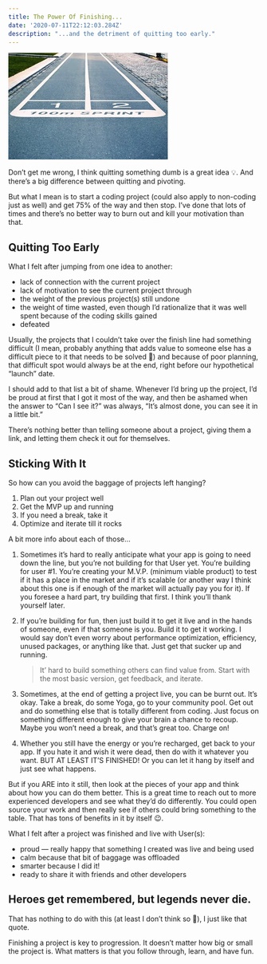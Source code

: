 ```yaml
---
title: The Power Of Finishing...
date: '2020-07-11T22:12:03.284Z'
description: "...and the detriment of quitting too early."
---
```

![Finishing gives you power](finish.jpg)

Don’t get me wrong, I think quitting something dumb is a great idea 💡. And there’s a big difference between quitting and pivoting.

But what I mean is to start a coding project (could also apply to non-coding just as well) and get 75% of the way and then stop. I’ve done that lots of times and there’s no better way to burn out and kill your motivation than that.

## Quitting Too Early
What I felt after jumping from one idea to another:
- lack of connection with the current project
- lack of motivation to see the current project through
- the weight of the previous project(s) still undone
- the weight of time wasted, even though I’d rationalize that it was well spent because of the coding skills gained
- defeated

Usually, the projects that I couldn’t take over the finish line had something difficult (I mean, probably anything that adds value to someone else has a difficult piece to it that needs to be solved 🤦‍) and because of poor planning, that difficult spot would always be at the end, right before our hypothetical “launch” date.

I should add to that list a bit of shame. Whenever I’d bring up the project, I’d be proud at first that I got it most of the way, and then be ashamed when the answer to “Can I see it?” was always, “It’s almost done, you can see it in a little bit.”

There’s nothing better than telling someone about a project, giving them a link, and letting them check it out for themselves.

## Sticking With It
So how can you avoid the baggage of projects left hanging?

1. Plan out your project well
2. Get the MVP up and running
3. If you need a break, take it
4. Optimize and iterate till it rocks

A bit more info about each of those…
1. Sometimes it’s hard to really anticipate what your app is going to need down the line, but you’re not building for that User yet. You’re building for user #1. You’re creating your M.V.P. (minimum viable product) to test if it has a place in the market and if it’s scalable (or another way I think about this one is if enough of the market will actually pay you for it). If you foresee a hard part, try building that first. I think you’ll thank yourself later.
2. If you’re building for fun, then just build it to get it live and in the hands of someone, even if that someone is you. Build it to get it working. I would say don’t even worry about performance optimization, efficiency, unused packages, or anything like that. Just get that sucker up and running.

    >It’ hard to build something others can find value from. Start with the most basic version, get feedback, and iterate. 
3. Sometimes, at the end of getting a project live, you can be burnt out. It’s okay. Take a break, do some Yoga, go to your community pool. Get out and do something else that is totally different from coding. Just focus on something different enough to give your brain a chance to recoup. Maybe you won’t need a break, and that’s great too. Charge on!
4. Whether you still have the energy or you’re recharged, get back to your app. If you hate it and wish it were dead, then do with it whatever you want. BUT AT LEAST IT’S FINISHED! Or you can let it hang by itself and just see what happens.

But if you ARE into it still, then look at the pieces of your app and think about how you can do them better. This is a great time to reach out to more experienced developers and see what they’d do differently. You could open source your work and then really see if others could bring something to the table. That has tons of benefits in it by itself 😉.

What I felt after a project was finished and live with User(s):
- proud — really happy that something I created was live and being used
- calm because that bit of baggage was offloaded
- smarter because I did it!
- ready to share it with friends and other developers

## Heroes get remembered, but legends never die.
That has nothing to do with this (at least I don’t think so 🤔), I just like that quote.

Finishing a project is key to progression. It doesn’t matter how big or small the project is. What matters is that you follow through, learn, and have fun.
